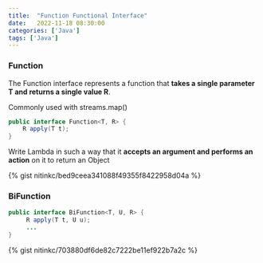 ```yaml
---
title:  "Function Functional Interface"
date:   2022-11-18 08:30:00
categories: ['Java']
tags: ['Java']
---
```


### Function

The Function interface represents a function that **takes a single parameter T and returns a single value R**.

Commonly used with streams.map()

```java
public interface Function<T, R> {
    R apply(T t);
}
```

Write Lambda in such a way that it **accepts an argument and performs an action** on it to return an Object

{% gist nitinkc/bed9ceea341088f49355f8422958d04a %}


### BiFunction

```java
public interface BiFunction<T, U, R> {
     R apply(T t, U u);
     ...
}
```

{% gist nitinkc/703880df6de82c7222be11ef922b7a2c %}

